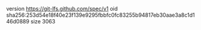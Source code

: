 version https://git-lfs.github.com/spec/v1
oid sha256:253d54e18f40e23f139e9295fbbfc0fc83255b94817eb30aae3a8c1d146d0889
size 3063
